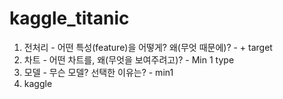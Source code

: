 # kaggle_titanic
1. 전처리 - 어떤 특성(feature)을 어떻게? 왜(무엇 때문에)? - + target
2. 차트 - 어떤 차트를, 왜(무엇을 보여주려고)? - Min 1 type
3. 모델 - 무슨 모델? 선택한 이유는? - min1
4. kaggle
